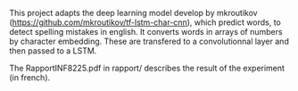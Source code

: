 This project adapts the deep learning model develop by mkroutikov (https://github.com/mkroutikov/tf-lstm-char-cnn), which predict words, to detect spelling mistakes in english. It converts words in arrays of numbers by character embedding. These are transfered to a convolutionnal layer and then passed to a LSTM.

The RapportINF8225.pdf in rapport/ describes the result of the experiment (in french).
